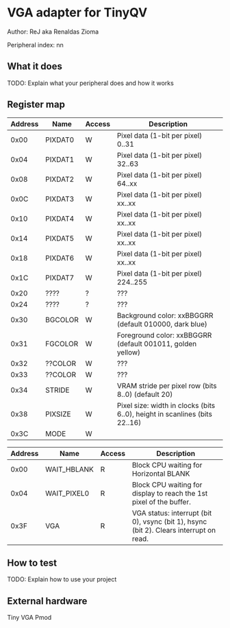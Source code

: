 <!---

This file is used to generate your project datasheet. Please fill in the information below and delete any unused
sections.

The peripheral index is the number TinyQV will use to select your peripheral.  You will pick a free
slot when raising the pull request against the main TinyQV repository, and can fill this in then.  You
also need to set this value as the PERIPHERAL_NUM in your test script.

You can also include images in this folder and reference them in the markdown. Each image must be less than
512 kb in size, and the combined size of all images must be less than 1 MB.
-->

# VGA adapter for TinyQV

Author: ReJ aka Renaldas Zioma

Peripheral index: nn

## What it does

TODO: Explain what your peripheral does and how it works

## Register map

| Address | Name    | Access | Description                                                      |
|---------|---------|--------|------------------------------------------------------------------|
| 0x00    | PIXDAT0 | W      | Pixel data (1-bit per pixel)   0..31                             |
| 0x04    | PIXDAT1 | W      | Pixel data (1-bit per pixel)  32..63                             |
| 0x08    | PIXDAT2 | W      | Pixel data (1-bit per pixel)  64..xx                             |
| 0x0C    | PIXDAT3 | W      | Pixel data (1-bit per pixel)  xx..xx                             |
| 0x10    | PIXDAT4 | W      | Pixel data (1-bit per pixel)  xx..xx                             |
| 0x14    | PIXDAT5 | W      | Pixel data (1-bit per pixel)  xx..xx                             |
| 0x18    | PIXDAT6 | W      | Pixel data (1-bit per pixel)  xx..xx                       		|
| 0x1C    | PIXDAT7 | W      | Pixel data (1-bit per pixel) 224..255                            |
| 0x20    | ????  	| ?      | ???									                       		|
| 0x24    | ????  	| ?      | ???									                            |
| 0x30	  | BGCOLOR | W	     | Background color: xxBBGGRR (default 010000, dark blue)			|
| 0x31	  | FGCOLOR	| W		 | Foreground color: xxBBGGRR (default 001011, golden yellow)		|
| 0x32	  | ??COLOR	| W		 | ???																|
| 0x33	  | ??COLOR	| W		 | ???																|
| 0x34	  | STRIDE	| W		 | VRAM stride per pixel row (bits 8..0) (default 20)               |
| 0x38	  | PIXSIZE	| W		 | Pixel size: width in clocks (bits 6..0), height in scanlines (bits 22..16) |
| 0x3C	  | MODE	| W		 | 																	|

| Address | Name        | Access | Description                                                  |
|---------|-------------|--------|--------------------------------------------------------------|
| 0x00    | WAIT_HBLANK | R      | Block CPU waiting for Horizontal BLANK                       |
| 0x04    | WAIT_PIXEL0 | R      | Block CPU waiting for display to reach the 1st pixel of the buffer. |
| 0x3F	  | VGA         | R	     | VGA status: interrupt (bit 0), vsync (bit 1), hsync (bit 2). Clears interrupt on read. |

## How to test

TODO: Explain how to use your project

## External hardware

Tiny VGA Pmod
